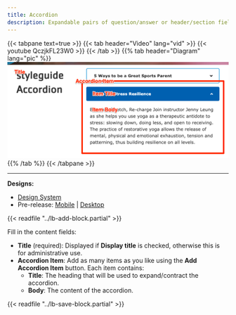 ```yaml
---
title: Accordion
description: Expandable pairs of question/answer or header/section fields.
---
```


{{< tabpane text=true >}}
  {{< tab header="Video" lang="vid" >}}
    {{< youtube QczjkFL23W0 >}}
  {{< /tab >}}
  {{% tab header="Diagram" lang="pic" %}}
![Screenshot of the Accordion component with block labels](lb-accordion.png)
  {{% /tab %}}
{{< /tabpane >}}

-----

**Designs:**
- [Design System](../../../../../../assets/img/designs/lb-ui-kit/Accordion.jpg)
- Pre-release: [Mobile](<../../../../../../assets/img/designs/lb/Accordion Mobile.png>) | [Desktop](<../../../../../../assets/img/designs/lb/Accordion Desktop.png>)

{{< readfile "../lb-add-block.partial" >}}

Fill in the content fields:

- **Title** (required): Displayed if **Display title** is checked, otherwise this is for administrative use.
- **Accordion Item**: Add as many items as you like using the **Add Accordion Item** button. Each item contains:
  - **Title**: The heading that will be used to expand/contract the accordion.
  - **Body**: The content of the accordion.

{{< readfile "../lb-save-block.partial" >}}